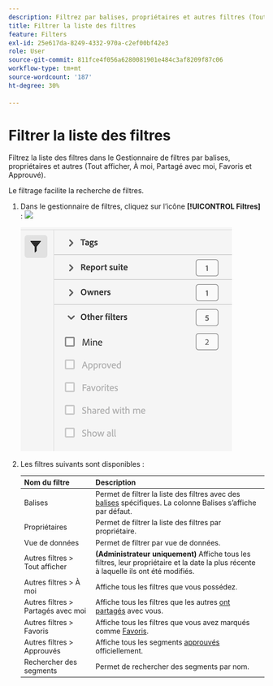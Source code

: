 ```yaml
---
description: Filtrez par balises, propriétaires et autres filtres (Tout afficher, À moi, Partagés avec moi, Favoris et Approuvés).
title: Filtrer la liste des filtres
feature: Filters
exl-id: 25e617da-8249-4332-970a-c2ef00bf42e3
role: User
source-git-commit: 811fce4f056a6280081901e484c3af8209f87c06
workflow-type: tm+mt
source-wordcount: '187'
ht-degree: 30%

---
```


# Filtrer la liste des filtres

Filtrez la liste des filtres dans le Gestionnaire de filtres par balises, propriétaires et autres (Tout afficher, À moi, Partagé avec moi, Favoris et Approuvé).

Le filtrage facilite la recherche de filtres.

1. Dans le gestionnaire de filtres, cliquez sur l’icône **[!UICONTROL Filtres]** : ![](https://spectrum.adobe.com/static/icons/workflow_18/Smock_Filter_18_N.svg)

   ![Gestionnaire de filtres affichant l’icône Filtres et les filtres disponibles.](assets/filtering.png)

2. Les filtres suivants sont disponibles :

   | Nom du filtre | Description |
   |---|---|
   | Balises | Permet de filtrer la liste des filtres avec des [balises](/help/components/filters/filters-tag.md) spécifiques. La colonne Balises s’affiche par défaut. |
   | Propriétaires | Permet de filtrer la liste des filtres par propriétaire. |
   | Vue de données | Permet de filtrer par vue de données. |
   | Autres filtres > Tout afficher | **(Administrateur uniquement)** Affiche tous les filtres, leur propriétaire et la date la plus récente à laquelle ils ont été modifiés. |
   | Autres filtres > À moi | Affiche tous les filtres que vous possédez. |
   | Autres filtres > Partagés avec moi | Affiche tous les filtres que les autres [ont partagés](/help/components/filters/filters-share.md) avec vous. |
   | Autres filtres > Favoris | Affiche tous les filtres que vous avez marqués comme [Favoris](/help/components/filters/filters-favorite.md). |
   | Autres filtres > Approuvés | Affiche tous les segments [approuvés](/help/components/filters/filters-approve.md) officiellement. |
   | Rechercher des segments | Permet de rechercher des segments par nom. |
